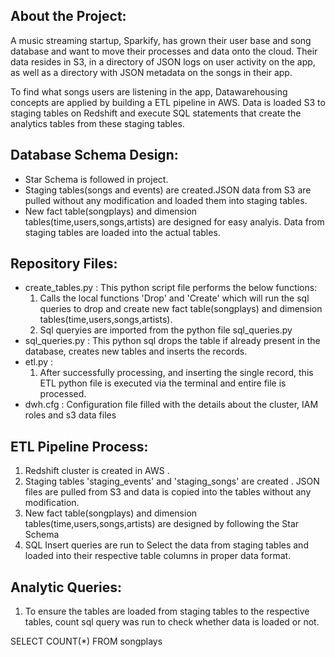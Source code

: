 About the Project:
------------------
A music streaming startup, Sparkify, has grown their user base and song database and want to move their processes and data onto the cloud. Their data resides in S3, in a directory of JSON logs on user activity on the app, as well as a directory with JSON metadata on the songs in their app.

To find what songs users are listening in the app, Datawarehousing concepts are applied by building a ETL pipeline in AWS. Data is loaded S3 to staging tables on Redshift and execute SQL statements that create the analytics tables from these staging tables.

Database Schema Design:
-----------------------
- Star Schema is followed in project.
- Staging tables(songs and events) are created.JSON data from S3 are pulled without any modification and loaded them into staging tables. 
- New fact table(songplays) and dimension tables(time,users,songs,artists) are designed for easy analyis.  Data from staging tables are loaded into the actual tables.

Repository Files: 
-----------------

- create_tables.py : This python script file performs the below functions:
    1. Calls the local functions 'Drop' and 'Create' which will run the sql queries to drop and create new fact table(songplays) and dimension tables(time,users,songs,artists). 
    2. Sql queryies are imported from the python file sql_queries.py 
- sql_queries.py : This python sql drops the table if already present in the database, creates new tables and inserts the records.
- etl.py : 
    1. After successfully processing, and inserting the single record, this ETL python file is executed via the terminal and entire file is processed. 
- dwh.cfg : Configuration file filled with the details about the cluster, IAM roles and s3 data files

ETL Pipeline Process:
---------------------
1. Redshift cluster is created in AWS .
2. Staging tables 'staging_events' and 'staging_songs' are created . JSON files are pulled from S3 and data is copied into the tables without any modification.
3. New fact table(songplays) and dimension tables(time,users,songs,artists) are designed by following the Star Schema
4. SQL Insert queries are run to Select the data from staging tables and loaded into their respective table columns in proper data format.

Analytic Queries:
-----------------
1. To ensure the tables are loaded from staging tables to the respective tables, count sql query was run to check whether data is loaded or not.

SELECT COUNT(*)
FROM songplays

